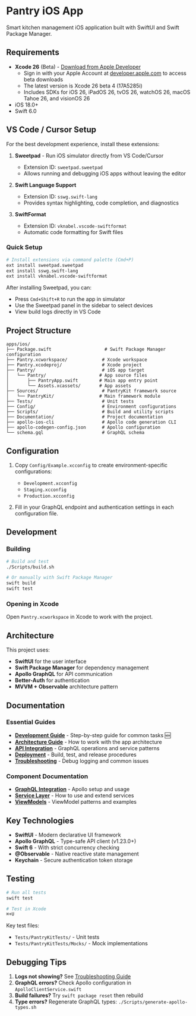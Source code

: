 # Pantry iOS App

Smart kitchen management iOS application built with SwiftUI and Swift Package Manager.

## Requirements

- **Xcode 26** (Beta) - [Download from Apple Developer](https://developer.apple.com/xcode/)
  - Sign in with your Apple Account at [developer.apple.com](https://developer.apple.com) to access beta downloads
  - The latest version is Xcode 26 beta 4 (17A5285i)
  - Includes SDKs for iOS 26, iPadOS 26, tvOS 26, watchOS 26, macOS Tahoe 26, and visionOS 26
- iOS 18.0+
- Swift 6.0

## VS Code / Cursor Setup

For the best development experience, install these extensions:

1. **Sweetpad** - Run iOS simulator directly from VS Code/Cursor
   - Extension ID: `sweetpad.sweetpad`
   - Allows running and debugging iOS apps without leaving the editor
   
2. **Swift Language Support**
   - Extension ID: `sswg.swift-lang`
   - Provides syntax highlighting, code completion, and diagnostics
   
3. **SwiftFormat**
   - Extension ID: `vknabel.vscode-swiftformat`
   - Automatic code formatting for Swift files

### Quick Setup
```bash
# Install extensions via command palette (Cmd+P)
ext install sweetpad.sweetpad
ext install sswg.swift-lang
ext install vknabel.vscode-swiftformat
```

After installing Sweetpad, you can:
- Press `Cmd+Shift+R` to run the app in simulator
- Use the Sweetpad panel in the sidebar to select devices
- View build logs directly in VS Code

## Project Structure

```
apps/ios/
├── Package.swift                    # Swift Package Manager configuration
├── Pantry.xcworkspace/             # Xcode workspace
├── Pantry.xcodeproj/               # Xcode project
├── Pantry/                         # iOS app target
│   └── Pantry/                    # App source files
│       ├── PantryApp.swift        # Main app entry point
│       └── Assets.xcassets/       # App assets
├── Sources/                        # PantryKit framework source
│   └── PantryKit/                 # Main framework module
├── Tests/                          # Unit tests
├── Config/                         # Environment configurations
├── Scripts/                        # Build and utility scripts
├── Documentation/                  # Project documentation
├── apollo-ios-cli                  # Apollo code generation CLI
├── apollo-codegen-config.json      # Apollo configuration
└── schema.gql                      # GraphQL schema
```

## Configuration

1. Copy `Config/Example.xcconfig` to create environment-specific configurations:
   - `Development.xcconfig`
   - `Staging.xcconfig`
   - `Production.xcconfig`

2. Fill in your GraphQL endpoint and authentication settings in each configuration file.

## Development

### Building

```bash
# Build and test
./Scripts/build.sh

# Or manually with Swift Package Manager
swift build
swift test
```

### Opening in Xcode

Open `Pantry.xcworkspace` in Xcode to work with the project.

## Architecture

This project uses:
- **SwiftUI** for the user interface
- **Swift Package Manager** for dependency management
- **Apollo GraphQL** for API communication
- **Better-Auth** for authentication
- **MVVM + Observable** architecture pattern

## Documentation

### Essential Guides

- **[Development Guide](Documentation/DEVELOPMENT_GUIDE.md)** - Step-by-step guide for common tasks 🆕
- **[Architecture Guide](Documentation/ARCHITECTURE.md)** - How to work with the app architecture
- **[API Integration](Documentation/API_INTEGRATION.md)** - GraphQL operations and service patterns
- **[Deployment](Documentation/DEPLOYMENT.md)** - Build, test, and release procedures
- **[Troubleshooting](Documentation/TROUBLESHOOTING.md)** - Debug logging and common issues

### Component Documentation

- **[GraphQL Integration](Sources/PantryKit/GraphQL/README.md)** - Apollo setup and usage
- **[Service Layer](Sources/PantryKit/Services/README.md)** - How to use and extend services
- **[ViewModels](Sources/PantryKit/ViewModels/README.md)** - ViewModel patterns and examples

## Key Technologies

- **SwiftUI** - Modern declarative UI framework
- **Apollo GraphQL** - Type-safe API client (v1.23.0+)
- **Swift 6** - With strict concurrency checking
- **@Observable** - Native reactive state management
- **Keychain** - Secure authentication token storage

## Testing

```bash
# Run all tests
swift test

# Test in Xcode
⌘+U
```

Key test files:
- `Tests/PantryKitTests/` - Unit tests
- `Tests/PantryKitTests/Mocks/` - Mock implementations

## Debugging Tips

1. **Logs not showing?** See [Troubleshooting Guide](Documentation/TROUBLESHOOTING.md)
2. **GraphQL errors?** Check Apollo configuration in `ApolloClientService.swift`
3. **Build failures?** Try `swift package reset` then rebuild
4. **Type errors?** Regenerate GraphQL types: `./Scripts/generate-apollo-types.sh`